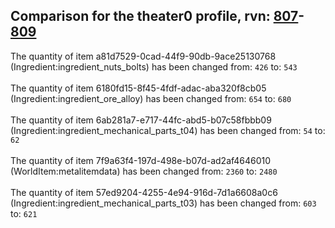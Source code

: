 ## Comparison for the theater0 profile, rvn: [807](https://github.com/PRO100KatYT/FortniteProfileRevisions/tree/main/profiles/theater0/807%20theater0.json)-[809](https://github.com/PRO100KatYT/FortniteProfileRevisions/tree/main/profiles/theater0/809%20theater0.json)

The quantity of item a81d7529-0cad-44f9-90db-9ace25130768 (Ingredient:ingredient_nuts_bolts) has been changed from: `426` to: `543`
<br><br>
The quantity of item 6180fd15-8f45-4fdf-adac-aba320f8cb05 (Ingredient:ingredient_ore_alloy) has been changed from: `654` to: `680`
<br><br>
The quantity of item 6ab281a7-e717-44fc-abd5-b07c58fbbb09 (Ingredient:ingredient_mechanical_parts_t04) has been changed from: `54` to: `62`
<br><br>
The quantity of item 7f9a63f4-197d-498e-b07d-ad2af4646010 (WorldItem:metalitemdata) has been changed from: `2360` to: `2480`
<br><br>
The quantity of item 57ed9204-4255-4e94-916d-7d1a6608a0c6 (Ingredient:ingredient_mechanical_parts_t03) has been changed from: `603` to: `621`
<br><br>
